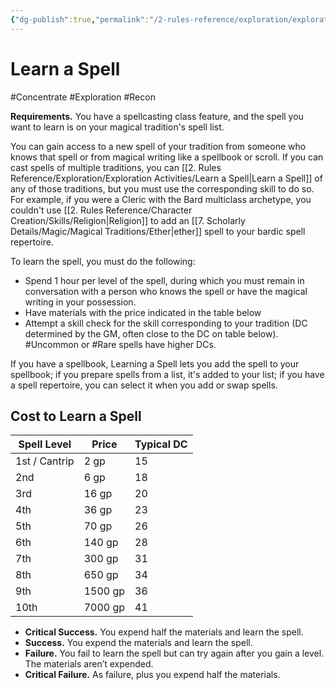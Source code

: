 ```yaml
---
{"dg-publish":true,"permalink":"/2-rules-reference/exploration/exploration-activities/learn-a-spell/"}
---
```


# Learn a Spell
#Concentrate #Exploration #Recon 

**Requirements.** You have a spellcasting class feature, and the spell you want to learn is on your magical tradition's spell list.

You can gain access to a new spell of your tradition from someone who knows that spell or from magical writing like a spellbook or scroll. If you can cast spells of multiple traditions, you can [[2. Rules Reference/Exploration/Exploration Activities/Learn a Spell\|Learn a Spell]] of any of those traditions, but you must use the corresponding skill to do so. For example, if you were a Cleric with the Bard multiclass archetype, you couldn't use [[2. Rules Reference/Character Creation/Skills/Religion\|Religion]] to add an [[7. Scholarly Details/Magic/Magical Traditions/Ether\|ether]] spell to your bardic spell repertoire.

To learn the spell, you must do the following:
- Spend 1 hour per level of the spell, during which you must remain in conversation with a person who knows the spell or have the magical writing in your possession.
- Have materials with the price indicated in the table below
- Attempt a skill check for the skill corresponding to your tradition (DC determined by the GM, often close to the DC on table below). #Uncommon or #Rare spells have higher DCs.

If you have a spellbook, Learning a Spell lets you add the spell to your spellbook; if you prepare spells from a list, it's added to your list; if you have a spell repertoire, you can select it when you add or swap spells.

## Cost to Learn a Spell

| Spell Level   | Price   | Typical DC |
| ------------- | ------- | ---------- |
| 1st / Cantrip | 2 gp    | 15         |
| 2nd           | 6 gp    | 18         |
| 3rd           | 16 gp   | 20         |
| 4th           | 36 gp   | 23         |
| 5th           | 70 gp   | 26         |
| 6th           | 140 gp  | 28         |
| 7th           | 300 gp  | 31         |
| 8th           | 650 gp  | 34         |
| 9th           | 1500 gp | 36         |
| 10th          | 7000 gp | 41         |

- **Critical Success.** You expend half the materials and learn the spell.
- **Success.** You expend the materials and learn the spell.
- **Failure.** You fail to learn the spell but can try again after you gain a level. The materials aren’t expended.
- **Critical Failure.** As failure, plus you expend half the materials.
